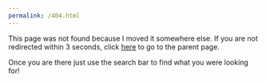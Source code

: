 ```yaml
---
permalink: /404.html
---
```


<html>
    <head>
        <title>Page Was Not Found</title>
     <meta charset="UTF-8" />
     <meta http-equiv="refresh" content="3; URL=https://www.hoppersroppers.org/security/" />
   </head>
   <body>
     <p>This page was not found because I moved it somewhere else. If you are not redirected within 3 seconds, click <a href="https://www.hoppersroppers.org/security/">here</a> to go to the parent page.</p>
       <p>Once you are there just use the search bar to find what you were looking for!</p>
   </body>
</html>
